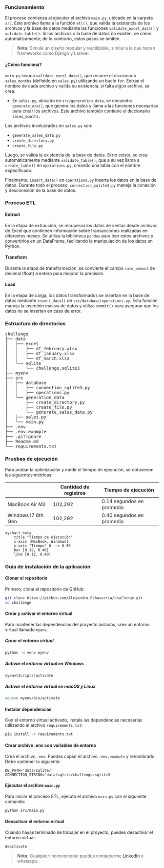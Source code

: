 ### Funcionamiento

El proceso comienza al ejecutar el archivo `main.py`, ubicado en la carpeta `src`. Este archivo llama a la función `etl()`, que valida la existencia de los archivos y la base de datos mediante las funciones `validate_excel_data()` y `validate_table()`. Si los archivos o la base de datos no existen, se crean automáticamente; de lo contrario, estos pasos se omiten.

> **Nota:** Simulé un diseño modular y reutilizable, similar a lo que hacen frameworks como Django y Laravel.

#### ¿Cómo funciona?

`main.py` invoca `validate_excel_data()`, que recorre el diccionario `sales_months` (definido en `sales.py`) utilizando un bucle `for`. Extrae el nombre de cada archivo y valida su existencia; si falta algún archivo, se crea.

- En `sales.py`, ubicado en `src/generation_data`, se encuentra `generate_one()`, que genera los datos y llama a las funciones necesarias para crear los archivos. Este archivo también contiene el diccionario `sales_months`.

Los archivos involucrados en `sales.py` son:

- `generate_sales_data.py`
- `create_directory.py`
- `create_file.py`

Luego, se valida la existencia de la base de datos. Si no existe, se crea automáticamente mediante `validate_table()`, que a su vez llama a `create_table()` en `operations.py`, creando una tabla con el nombre especificado.

Finalmente, `insert_data()` en `operations.py` inserta los datos en la base de datos. Durante todo el proceso, `connection_sqlite3.py` maneja la conexión y desconexión de la base de datos.

### Proceso ETL

#### Extract

En la etapa de extracción, se recuperan los datos de ventas desde archivos de Excel que contienen información sobre transacciones realizadas en diferentes meses. Se utiliza la biblioteca `pandas` para leer estos archivos y convertirlos en un DataFrame, facilitando la manipulación de los datos en Python.

#### Transform

Durante la etapa de transformación, se convierte el campo `sale_amount` de decimal (float) a entero para mejorar la precisión.

#### Load

En la etapa de carga, los datos transformados se insertan en la base de datos mediante `insert_data()` de `src/database/operations.py`. Esta función maneja la inserción masiva de datos y utiliza `commit()` para asegurar que los datos no se inserten en caso de error.

### Estructura de directorios

<pre>
challenge
├── data
│   ├── excel
│   │   ├── df_february.xlsx
│   │   ├── df_january.xlsx
│   │   └── df_march.xlsx
│   └── sqlite
│       └── challenge.sqlite3
├── myenv
├── src
│   ├── database
│   │   ├── connection_sqlite3.py
│   │   ├── operations.py
│   └── generation_data
│       ├── create_directory.py
│       ├── create_file.py
│       └── generate_sales_data.py
│   ├── sales.py
│   └── main.py
├── .env
├── .env.example
├── .gitignore
├── Readme.md
└── requirements.txt
</pre>

### Pruebas de ejecución
Para probar la optimización y medir el tiempo de ejecución, se obtuvieron las siguientes métricas:

|                    | Cantidad de registros | Tiempo de ejecución   |
| ------------------ | --------------------- | --------------------- |
| MacBook Air M2     | 102,292               | 0.14 segundos en promedio |
| Windows i7 8th Gen | 102,292               | 0.40 segundos en promedio |

```mermaid
xychart-beta
    title "Tiempo de ejecución"
    x-axis [MacBook, Windows]
    y-axis "Tiempo" 0 --> 0.50
    bar [0.12, 0.40]
    line [0.12, 0.40]
```

### Guía de instalación de la aplicación

#### Clonar el repositorio

Primero, clona el repositorio de GitHub:

```sh
git clone https://github.com/Alejandro-Echavarria/challenge.git
cd challenge
```

#### Crear y activar el entorno virtual

Para mantener las dependencias del proyecto aisladas, crea un entorno virtual llamado `myenv`.

##### Crear el entorno virtual

```sh
python -m venv myenv
```

##### Activar el entorno virtual en Windows

```sh
myenv\Scripts\activate
```

##### Activar el entorno virtual en macOS y Linux

```sh
source myenv/bin/activate
```

#### Instalar dependencias

Con el entorno virtual activado, instala las dependencias necesarias utilizando el archivo `requirements.txt`:

```sh
pip install -r requirements.txt
```

#### Crear archivo .env con variables de entorno

Crea el archivo `.env`. Puedes copiar el archivo `.env.example` y renombrarlo. Debe contener lo siguiente:

```.env
DB_PATH='data/sqlite/'
CONNECTION_STRING='data/sqlite/challenge.sqlite3'
```

#### Ejecutar el archivo `main.py`

Para iniciar el proceso ETL, ejecuta el archivo `main.py` con el siguiente comando:

```sh
python src/main.py
```

#### Desactivar el entorno virtual

Cuando hayas terminado de trabajar en el proyecto, puedes desactivar el entorno virtual:

```sh
deactivate
```

> **Nota:** Cualquier inconveniente puedes contactarme [LinkedIn](https://www.linkedin.com/in/mechavarria-maet/) o whatsapp.